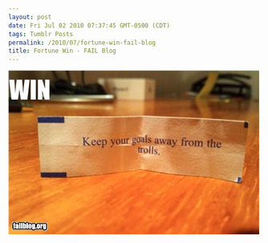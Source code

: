 ```yaml
---
layout: post
date: Fri Jul 02 2010 07:37:45 GMT-0500 (CDT)
tags: Tumblr Posts
permalink: /2010/07/fortune-win-fail-blog
title: Fortune Win - FAIL Blog
---
```


![](/public/assets/tumblr/tumblr_l4xkexPBID1qa4klho1_500.jpg)
